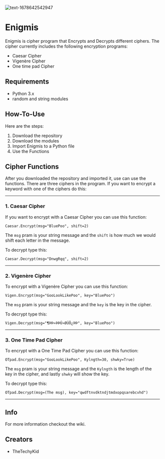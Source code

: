 ![text-1678642542947](https://user-images.githubusercontent.com/111663675/224576443-0dba8aea-62dc-4d7d-b5dd-287c987e4aa3.png)

# Enigmis
Enigmis is cipher program that Encrypts and Decrypts different ciphers.
The cipher currently includes the following encryption programs:
* Caesar Cipher
* Vigenère Cipher
* One time pad Cipher

## Requirements
* Python 3.x
* random and string modules

## How-To-Use
Here are the steps:

1. Download the repository
2. Download the modules
3. Import Enigmis to a Python file
4. Use the Functions

## Cipher Functions
After you downloaded the repository and imported it, use can use the functions.
There are three ciphers in the program. If you want to encrypt a keyword with one of the ciphers do this:

------------------------------------------------------------------------------------------------------------

### 1. Caesar Cipher
If you want to encrypt with a Caesar Cipher you can use this function:

`Caesar.Encrypt(msg="BluePoo", shift=2)`

The `msg` pram is your string message and the `shift` is how much we would shift each letter in the message.


To decrypt type this:

`Caesar.Decrypt(msg="DnwgRqq", shift=2)`

------------------------------------------------------------------------------------------------------------

### 2. Vigenère Cipher
To encrypt with a Vigenère Cipher you can use this function:

`Vigen.Encrypt(msg="GooLookLikePoo", key="BluePoo")`

The `msg` pram is your string message and the `key` is the key in the cipher.


To decrypt type this:

`Vigen.Decrypt(msg="¶ÞÞ»ÞÞÚ»ØÚÔ¿ÞÞ", key="BluePoo")`

------------------------------------------------------------------------------------------------------------

### 3. One Time Pad Cipher
To encrypt with a One Time Pad Cipher you can use this function:

`OTpad.Encrypt(msg="GooLookLikePoo", Kylngth=30, shwky=True)`

The `msg` pram is your string message and the `Kylngth` is the length of the key in the cipher, and lastly `shwky` will show the key.


To decrypt type this:

`OTpad.Decrypt(msg=(The msg), key="qwdftnvdktndjtmdxopqsarebcvhd")`

------------------------------------------------------------------------------------------------------------
## Info
For more information checkout the wiki.

## Creators

* TheTechyKid
